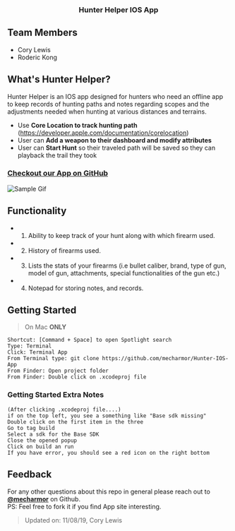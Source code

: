 <h3 align="center">
Hunter Helper IOS App
</h3>

## Team Members
- Cory Lewis
- Roderic Kong

## What's Hunter Helper?


Hunter Helper is an IOS app designed for hunters who need an offline app to keep records of hunting paths and notes regarding scopes and the adjustments needed when hunting at various distances and terrains.

- Use **Core Location to track hunting path** (https://developer.apple.com/documentation/corelocation)
- User can **Add a weapon to their dashboard and modify attributes**
- User can **Start Hunt** so their traveled path will be saved so they can playback the trail they took

### [Checkout our App on GitHub ](https://github.com/mecharmor/Hunter-IOS-App)
![Sample Gif](https://media.giphy.com/media/1HZ1wggAdwVIA/giphy.gif)


## Functionality
- 1. Ability to keep track of your hunt along with which firearm used.
- 2. History of firearms used.
- 3. Lists the stats of your firearms (i.e bullet caliber, brand, type of gun, model of gun, attachments, special functionalities of the gun etc.) 
- 4. Notepad for storing notes, and records.

## Getting Started
> On Mac **ONLY**
```
Shortcut: [Command + Space] to open Spotlight search
Type: Terminal
Click: Terminal App 
From Terminal type: git clone https://github.com/mecharmor/Hunter-IOS-App
From Finder: Open project folder
From Finder: Double click on .xcodeproj file
```

### Getting Started Extra Notes
```
(After clicking .xcodeproj file....)
if on the top left, you see a something like "Base sdk missing"
Double click on the first item in the three
Go to tag build
Select a sdk for the Base SDK
Close the opened popup
Click on build an run
If you have error, you should see a red icon on the right bottom
```

## Feedback
For any other questions about this repo in general please reach out to [**@mecharmor**](https://github.com/mecharmor) on Github. <br>
PS: Feel free to fork it if you find App site interesting.



> Updated on: 11/08/19, Cory Lewis
